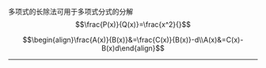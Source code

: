 多项式的长除法可用于多项式分式的分解
$$\frac{P(x)}{Q(x)}=\frac{x^2}{}$$

$$\begin{align}\frac{A(x)}{B(x)}&=\frac{C(x)}{B(x)}-d\\A(x)&=C(x)-B(x)d\end{align}$$

---
## 